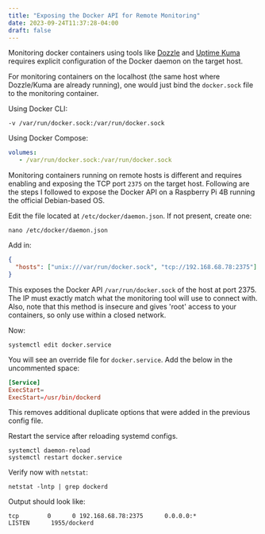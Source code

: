 ```yaml
---
title: "Exposing the Docker API for Remote Monitoring"
date: 2023-09-24T11:37:28-04:00
draft: false
---
```


Monitoring docker containers using tools like [Dozzle](https://dozzle.dev/) and [Uptime Kuma](https://uptime.kuma.pet/) requires explicit configuration of the Docker daemon on the target host.

For monitoring containers on the localhost (the same host where Dozzle/Kuma are already running), one would just bind the `docker.sock` file to the monitoring container.

Using Docker CLI:

```shell
-v /var/run/docker.sock:/var/run/docker.sock
```

Using Docker Compose:

```yaml
volumes:
   - /var/run/docker.sock:/var/run/docker.sock
```

Monitoring containers running on remote hosts is different and requires enabling and exposing the TCP port
`2375` on the target host. Following are the steps I followed to expose the Docker API on a Raspberry Pi 4B
running the official Debian-based OS.

Edit the file located at `/etc/docker/daemon.json`. If not present, create one:

```shell
nano /etc/docker/daemon.json
```

Add in:

```json
{
  "hosts": ["unix:///var/run/docker.sock", "tcp://192.168.68.78:2375"]
}
```

This exposes the Docker API `/var/run/docker.sock` of the host at port 2375.
The IP must exactly match what the monitoring tool will use to connect with. Also, note that this method is
insecure and gives 'root' access to your containers, so only use within a closed network.

Now:

```shell
systemctl edit docker.service
```

You will see an override file for `docker.service`. Add the below in the uncommented space:

```conf
[Service]
ExecStart=
ExecStart=/usr/bin/dockerd
```

This removes additional duplicate options that were added in the previous config file.

Restart the service after reloading systemd configs.

```shell
systemctl daemon-reload
systemctl restart docker.service
```

Verify now with `netstat`:

```shell
netstat -lntp | grep dockerd
```

Output should look like:

```shell
tcp        0      0 192.168.68.78:2375      0.0.0.0:*               LISTEN      1955/dockerd
```
